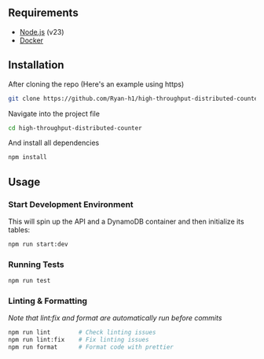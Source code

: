 ## Requirements
- [Node.js](https://nodejs.org) (v23)
- [Docker](https://www.docker.com)

## Installation
After cloning the repo (Here's an example using https)

```sh
git clone https://github.com/Ryan-h1/high-throughput-distributed-counter/graphs/commit-activity
```
Navigate into the project file
```sh
cd high-throughput-distributed-counter
```
And install all dependencies

```sh
npm install
```

## Usage

### Start Development Environment
This will spin up the API and a DynamoDB container and then initialize its tables:

```sh
npm run start:dev
```

### Running Tests

```sh
npm run test
```

### Linting & Formatting
*Note that lint:fix and format are automatically run before commits*

```sh
npm run lint        # Check linting issues
npm run lint:fix    # Fix linting issues
npm run format      # Format code with prettier
```